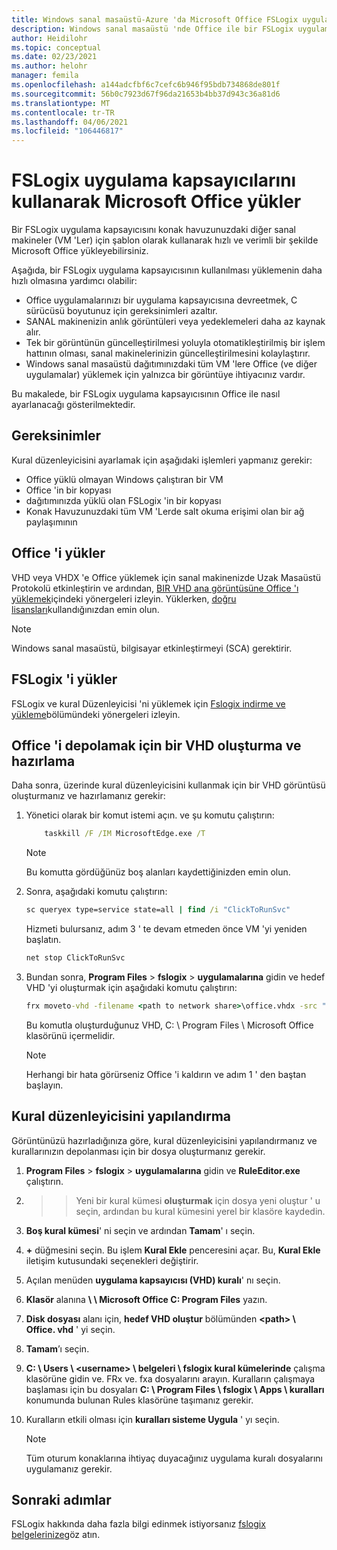 ```yaml
---
title: Windows sanal masaüstü-Azure 'da Microsoft Office FSLogix uygulama kapsayıcıları 'nı yükler
description: Windows sanal masaüstü 'nde Office ile bir FSLogix uygulama kapsayıcısı oluşturmak için uygulama kuralı Düzenleyicisi 'ni kullanma.
author: Heidilohr
ms.topic: conceptual
ms.date: 02/23/2021
ms.author: helohr
manager: femila
ms.openlocfilehash: a144adcfbf6c7cefc6b946f95bdb734868de801f
ms.sourcegitcommit: 56b0c7923d67f96da21653b4bb37d943c36a81d6
ms.translationtype: MT
ms.contentlocale: tr-TR
ms.lasthandoff: 04/06/2021
ms.locfileid: "106446817"
---
```

# <a name="install-microsoft-office-using-fslogix-application-containers"></a>FSLogix uygulama kapsayıcılarını kullanarak Microsoft Office yükler

Bir FSLogix uygulama kapsayıcısını konak havuzunuzdaki diğer sanal makineler (VM 'Ler) için şablon olarak kullanarak hızlı ve verimli bir şekilde Microsoft Office yükleyebilirsiniz.

Aşağıda, bir FSLogix uygulama kapsayıcısının kullanılması yüklemenin daha hızlı olmasına yardımcı olabilir:

- Office uygulamalarınızı bir uygulama kapsayıcısına devreetmek, C sürücüsü boyutunuz için gereksinimleri azaltır.
- SANAL makinenizin anlık görüntüleri veya yedeklemeleri daha az kaynak alır.
- Tek bir görüntünün güncelleştirilmesi yoluyla otomatikleştirilmiş bir işlem hattının olması, sanal makinelerinizin güncelleştirilmesini kolaylaştırır.
- Windows sanal masaüstü dağıtımınızdaki tüm VM 'lere Office (ve diğer uygulamalar) yüklemek için yalnızca bir görüntüye ihtiyacınız vardır.

Bu makalede, bir FSLogix uygulama kapsayıcısının Office ile nasıl ayarlanacağı gösterilmektedir.

## <a name="requirements"></a>Gereksinimler

Kural düzenleyicisini ayarlamak için aşağıdaki işlemleri yapmanız gerekir:

- Office yüklü olmayan Windows çalıştıran bir VM
- Office 'in bir kopyası
- dağıtımınızda yüklü olan FSLogix 'in bir kopyası
- Konak Havuzunuzdaki tüm VM 'Lerde salt okuma erişimi olan bir ağ paylaşımının

## <a name="install-office"></a>Office 'i yükler

VHD veya VHDX 'e Office yüklemek için sanal makinenizde Uzak Masaüstü Protokolü etkinleştirin ve ardından, [BIR VHD ana görüntüsüne Office 'ı yüklemek](install-office-on-wvd-master-image.md)içindeki yönergeleri izleyin. Yüklerken, [doğru lisansları](overview.md#requirements)kullandığınızdan emin olun.

>[!NOTE]
>Windows sanal masaüstü, bilgisayar etkinleştirmeyi (SCA) gerektirir.

## <a name="install-fslogix"></a>FSLogix 'i yükler

FSLogix ve kural Düzenleyicisi 'ni yüklemek için [Fslogix indirme ve yükleme](/fslogix/install-ht)bölümündeki yönergeleri izleyin.

## <a name="create-and-prepare-a-vhd-to-store-office"></a>Office 'i depolamak için bir VHD oluşturma ve hazırlama

Daha sonra, üzerinde kural düzenleyicisini kullanmak için bir VHD görüntüsü oluşturmanız ve hazırlamanız gerekir:

1. Yönetici olarak bir komut istemi açın. ve şu komutu çalıştırın:

    ```cmd
        taskkill /F /IM MicrosoftEdge.exe /T
    ```

    >[!NOTE]
    > Bu komutta gördüğünüz boş alanları kaydettiğinizden emin olun.

2. Sonra, aşağıdaki komutu çalıştırın:

    ```cmd
    sc queryex type=service state=all | find /i "ClickToRunSvc"
    ```
    
   Hizmeti bulursanız, adım 3 ' te devam etmeden önce VM 'yi yeniden başlatın.

    ```cmd
    net stop ClickToRunSvc
    ```

3. Bundan sonra, **Program Files**  >  **fslogix**  >  **uygulamalarına** gidin ve hedef VHD 'yi oluşturmak için aşağıdaki komutu çalıştırın:

    ```cmd
    frx moveto-vhd -filename <path to network share>\office.vhdx -src "C:\Program Files\Microsoft Office" -size-mbs 5000 
    ```

    Bu komutla oluşturduğunuz VHD, C: \\ Program Files \\ Microsoft Office klasörünü içermelidir.

    >[!NOTE]
    >Herhangi bir hata görürseniz Office 'i kaldırın ve adım 1 ' den baştan başlayın.

## <a name="configure-the-rule-editor"></a>Kural düzenleyicisini yapılandırma

Görüntünüzü hazırladığınıza göre, kural düzenleyicisini yapılandırmanız ve kurallarınızın depolanması için bir dosya oluşturmanız gerekir.

1. **Program Files**  >  **fslogix**  >  **uygulamalarına** gidin ve **RuleEditor.exe** çalıştırın.

2.   >    >  Yeni bir kural kümesi **oluşturmak** için dosya yeni oluştur ' u seçin, ardından bu kural kümesini yerel bir klasöre kaydedin.

3. **Boş kural kümesi**' ni seçin ve ardından **Tamam**' ı seçin.

4. **+** düğmesini seçin. Bu işlem **Kural Ekle** penceresini açar. Bu, **Kural Ekle** iletişim kutusundaki seçenekleri değiştirir.

5. Açılan menüden **uygulama kapsayıcısı (VHD) kuralı**' nı seçin.

6. **Klasör** alanına **\\ \\ Microsoft Office C: Program Files** yazın.

7. **Disk dosyası** alanı için, **hedef VHD oluştur** bölümünden **\<path\> \\ Office. vhd** ' yi seçin.

8. **Tamam**’ı seçin.

9. **C: \\ Users \\ \<username\> \\ belgeleri \\ fslogix kural kümelerinde** çalışma klasörüne gidin ve. FRx ve. fxa dosyalarını arayın. Kuralların çalışmaya başlaması için bu dosyaları **C: \\ Program Files \\ fslogix \\ Apps \\ kuralları** konumunda bulunan Rules klasörüne taşımanız gerekir.

10. Kuralların etkili olması için **kuralları sisteme Uygula** ' yı seçin.

     >[!NOTE]
     > Tüm oturum konaklarına ihtiyaç duyacağınız uygulama kuralı dosyalarını uygulamanız gerekir.

## <a name="next-steps"></a>Sonraki adımlar

FSLogix hakkında daha fazla bilgi edinmek istiyorsanız [fslogix belgelerinize](/fslogix/)göz atın.